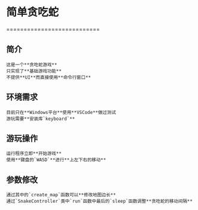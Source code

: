 # 简单贪吃蛇

===========================

## 简介
    这是一个**贪吃蛇游戏**
    只实现了**基础游戏功能**
    不提供**UI**而直接使用**命令行窗口**

## 环境需求
    目前只在**Windows平台**使用**VSCode**做过测试
    游玩需要**安装库`keyboard`**

## 游玩操作
    运行程序立即**开始游戏**
    使用**键盘的`WASD`**进行**上左下右的移动**

## 参数修改
    通过其中的`create_map`函数可以**修改地图边长**
    通过`SnakeController`类中`run`函数中最后的`sleep`函数调整**贪吃蛇的移动间隔**
    
